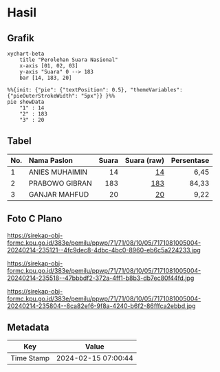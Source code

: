 # Hasil

## Grafik

```mermaid
xychart-beta
    title "Perolehan Suara Nasional"
    x-axis [01, 02, 03]
    y-axis "Suara" 0 --> 183
    bar [14, 183, 20]
```

```mermaid
%%{init: {"pie": {"textPosition": 0.5}, "themeVariables": {"pieOuterStrokeWidth": "5px"}} }%%
pie showData
    "1" : 14
    "2" : 183
    "3" : 20
```

## Tabel

| No. | Nama Paslon    | Suara | Suara (raw) | Persentase |
|:--- |:-------------- | -----:| -----------:| ----------:|
| 1   | ANIES MUHAIMIN | 14    | [14][p-1]   | 6,45       |
| 2   | PRABOWO GIBRAN | 183   | [183][p-2]  | 84,33      |
| 3   | GANJAR MAHFUD  | 20    | [20][p-3]   | 9,22       |


[p-1]: https://github.com/gigit-pemilu/pemilu-2024/blob/main/pilpres/hitung-suara/sub/71-sulawesi-utara/sub/71-kota-manado/sub/08-mapanget/sub/1005-buha/sub/004-tps/sub/paslon-1.txt
[p-2]: https://github.com/gigit-pemilu/pemilu-2024/blob/main/pilpres/hitung-suara/sub/71-sulawesi-utara/sub/71-kota-manado/sub/08-mapanget/sub/1005-buha/sub/004-tps/sub/paslon-2.txt
[p-3]: https://github.com/gigit-pemilu/pemilu-2024/blob/main/pilpres/hitung-suara/sub/71-sulawesi-utara/sub/71-kota-manado/sub/08-mapanget/sub/1005-buha/sub/004-tps/sub/paslon-3.txt

## Foto C Plano

https://sirekap-obj-formc.kpu.go.id/383e/pemilu/ppwp/71/71/08/10/05/7171081005004-20240214-235121--4fc9dec8-4dbc-4bc0-8960-eb6c5a224233.jpg

https://sirekap-obj-formc.kpu.go.id/383e/pemilu/ppwp/71/71/08/10/05/7171081005004-20240214-235518--47bbbdf2-372a-4ff1-b8b3-db7ec80f44fd.jpg

https://sirekap-obj-formc.kpu.go.id/383e/pemilu/ppwp/71/71/08/10/05/7171081005004-20240214-235804--8ca82ef6-9f8a-4240-b6f2-86fffca2ebbd.jpg


## Metadata

| Key        | Value               |
| ---------- | ------------------- |
| Time Stamp | 2024-02-15 07:00:44 |



